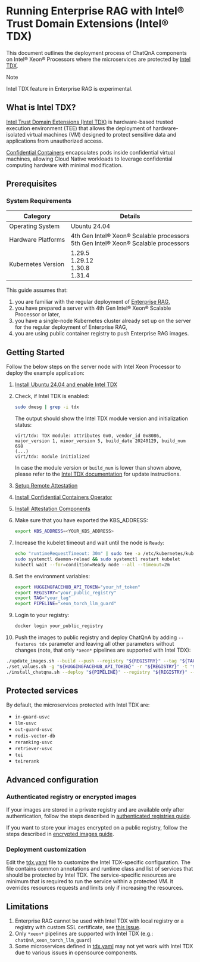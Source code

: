 # Running Enterprise RAG with Intel® Trust Domain Extensions (Intel® TDX)

This document outlines the deployment process of ChatQnA components on Intel® Xeon® Processors where the microservices are protected by [Intel TDX](https://www.intel.com/content/www/us/en/developer/tools/trust-domain-extensions/overview.html).

> [!NOTE]
> Intel TDX feature in Enterprise RAG is experimental.


## What is Intel TDX?

[Intel Trust Domain Extensions (Intel TDX)](https://www.intel.com/content/www/us/en/developer/tools/trust-domain-extensions/overview.html) is hardware-based trusted execution environment (TEE) that allows the deployment of hardware-isolated virtual machines (VM) designed to protect sensitive data and applications from unauthorized access.

[Confidential Containers](https://confidentialcontainers.org/docs/overview/) encapsulates pods inside confidential virtual machines, allowing Cloud Native workloads to leverage confidential computing hardware with minimal modification.


## Prerequisites

### System Requirements

| Category            | Details                                                                               |
|---------------------|---------------------------------------------------------------------------------------|
| Operating System    | Ubuntu 24.04                                                                          |
| Hardware Platforms  | 4th Gen Intel® Xeon® Scalable processors<br>5th Gen Intel® Xeon® Scalable processors  |
| Kubernetes Version  | 1.29.5 <br> 1.29.12 <br> 1.30.8 <br> 1.31.4                                           |

This guide assumes that:

1. you are familiar with the regular deployment of [Enterprise RAG](../README.md),
2. you have prepared a server with 4th Gen Intel® Xeon® Scalable Processor or later,
3. you have a single-node Kubernetes cluster already set up on the server for the regular deployment of Enterprise RAG, 
4. you are using public container registry to push Enterprise RAG images.


## Getting Started

Follow the below steps on the server node with Intel Xeon Processor to deploy the example application:

1. [Install Ubuntu 24.04 and enable Intel TDX](https://github.com/canonical/tdx/blob/noble-24.04/README.md#setup-host-os)
2. Check, if Intel TDX is enabled:

   ```bash
   sudo dmesg | grep -i tdx
   ```
   
   The output should show the Intel TDX module version and initialization status: 
   ```text
   virt/tdx: TDX module: attributes 0x0, vendor_id 0x8086, major_version 1, minor_version 5, build_date 20240129, build_num 698
   (...)
   virt/tdx: module initialized
   ```
   
   In case the module version or `build_num` is lower than shown above, please refer to the [Intel TDX documentation](https://cc-enabling.trustedservices.intel.com/intel-tdx-enabling-guide/04/hardware_setup/#deploy-specific-intel-tdx-module-version) for update instructions.

3. [Setup Remote Attestation](https://github.com/canonical/tdx?tab=readme-ov-file#setup-remote-attestation)
4. [Install Confidential Containers Operator](https://cc-enabling.trustedservices.intel.com/intel-confidential-containers-guide/02/infrastructure_setup/#install-confidential-containers-operator)
5. [Install Attestation Components](https://cc-enabling.trustedservices.intel.com/intel-confidential-containers-guide/02/infrastructure_setup/#install-attestation-components)
6. Make sure that you have exported the KBS_ADDRESS:

   ```bash
   export KBS_ADDRESS=<YOUR_KBS_ADDRESS>
   ```

7. Increase the kubelet timeout and wait until the node is `Ready`:

   ```bash
   echo "runtimeRequestTimeout: 30m" | sudo tee -a /etc/kubernetes/kubelet-config.yaml > /dev/null 2>&1
   sudo systemctl daemon-reload && sudo systemctl restart kubelet
   kubectl wait --for=condition=Ready node --all --timeout=2m
   ```

8. Set the environment variables:

   ```bash
   export HUGGINGFACEHUB_API_TOKEN="your_hf_token"
   export REGISTRY="your_public_registry"
   export TAG="your_tag"
   export PIPELINE="xeon_torch_llm_guard"
   ```

9. Login to your registry:

   ```bash
   docker login your_public_registry
   ```

10. Push the images to public registry and deploy ChatQnA by adding `--features tdx` parameter and leaving all other parameters without changes (note, that only `*xeon*` pipelines are supported with Intel TDX):

   ```bash
   ./update_images.sh --build --push --registry "${REGISTRY}" --tag "${TAG}"
   ./set_values.sh -g "${HUGGINGFACEHUB_API_TOKEN}" -r "${REGISTRY}" -t "${TAG}"
   ./install_chatqna.sh --deploy "${PIPELINE}" --registry "${REGISTRY}" --tag "${TAG}" --features tdx
   ```


## Protected services

By default, the microservices protected with Intel TDX are:

* `in-guard-usvc` 
* `llm-usvc` 
* `out-guard-usvc` 
* `redis-vector-db` 
* `reranking-usvc` 
* `retriever-usvc` 
* `tei` 
* `teirerank`


## Advanced configuration


### Authenticated registry or encrypted images

If your images are stored in a private registry and are available only after authentication, follow the steps described in [authenticated registries guide](https://confidentialcontainers.org/docs/features/authenticated-registries/).

If you want to store your images encrypted on a public registry, follow the steps described in [encrypted images guide](https://confidentialcontainers.org/docs/features/encrypted-images/).


### Deployment customization

Edit the [tdx.yaml](../deployment/microservices-connector/helm/resources-tdx.yaml) file to customize the Intel TDX-specific configuration.
The file contains common annotations and runtime class and list of services that should be protected by Intel TDX.
The service-specific resources are minimum that is required to run the service within a protected VM.
It overrides resources requests and limits only if increasing the resources.


## Limitations

1. Enterprise RAG cannot be used with Intel TDX with local registry or a registry with custom SSL certificate, see [this issue](https://github.com/kata-containers/kata-containers/issues/10507).
2. Only `*xeon*` pipelines are supported with Intel TDX (e.g.: `chatQnA_xeon_torch_llm_guard`)
3. Some microservices defined in [tdx.yaml](../deployment/microservices-connector/helm/resources-tdx.yaml) may not yet work with Intel TDX due to various issues in opensource components.
